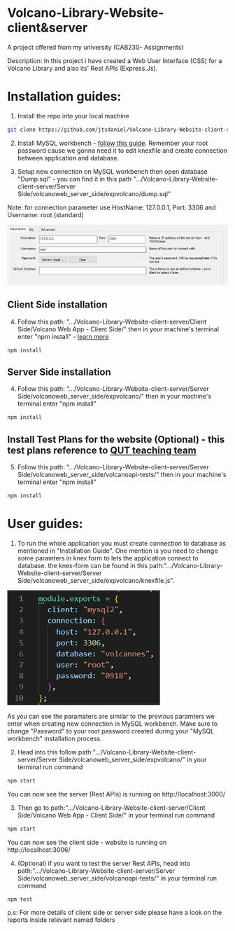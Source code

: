 # Volcano-Library-Website-client&server
A project offered from my university (CAB230- Assignments)

Description: In this project i have created a Web User Interface (CSS) for a Volcano Library and also its' Rest APIs (Express.Js).   

# Installation guides:

1. Install the repo into your local machine

```bash
git clone https://github.com/jtsdaniel/Volcano-Library-Website-client-server-.git
```
2. Install MySQL workbench - [follow this guide](https://www.simplilearn.com/tutorials/mysql-tutorial/mysql-workbench-installation). Remember your root password cause we gonna need it to edit knexfile and create connection between application and database.

3. Setup new connection on MySQL workbench then open database "Dump.sql" - you can find it in this path ".../Volcano-Library-Website-client-server/Server Side/volcanoweb_server_side/expvolcano/dump.sql"

Note: for connection parameter use HostName: 127.0.0.1, Port: 3306 and Username: root (standard)

![example](https://github.com/jtsdaniel/Volcano-Library-Website-client-server/blob/master/Client%20Side/Volcano%20Web%20App%20-%20Client%20Side/public/img/Capture.PNG?raw=true)

## Client Side installation

4. Follow this path: ".../Volcano-Library-Website-client-server/Client Side/Volcano Web App - Client Side/" then in your machine's terminal enter "npm install" - [learn more](https://docs.npmjs.com/cli/v6/commands/npm-install)

```bash
npm install
```
## Server Side installation

4. Follow this path: ".../Volcano-Library-Website-client-server/Server Side/volcanoweb_server_side/expvolcano/" then in your machine's terminal enter "npm install" 

```bash
npm install
```

## Install Test Plans for the website (Optional) - this test plans reference to [QUT teaching team](https://github.com/chadggay/volcanoapi-tests/)

5. Follow this path: ".../Volcano-Library-Website-client-server/Server Side/volcanoweb_server_side/volcanoapi-tests/" then in your machine's terminal enter "npm install" 

```bash
npm install
```

# User guides:
1. To run the whole application you must create connection to database as mentioned in "Installation Guide". One mention is you need to change some paramters in knex form to lets the application connect to database. the knex-form can be found in this path:".../Volcano-Library-Website-client-server/Server Side/volcanoweb_server_side/expvolcano/knexfile.js".

![knexfile](https://github.com/jtsdaniel/Volcano-Library-Website-client-server/blob/master/Client%20Side/Volcano%20Web%20App%20-%20Client%20Side/public/img/knexfile.PNG?raw=true)

As you can see the paramaters are similar to the previous paramters we enter when creating new connection in MySQL workbench. Make sure to change "Password" to your root password created during your "MySQL workbench" installation process.

2. Head into this follow path:".../Volcano-Library-Website-client-server/Server Side/volcanoweb_server_side/expvolcano/" in your terminal run command

```bash
npm start
```
You can now see the server (Rest APIs) is running on http://localhost:3000/ 

3. Then go to path:".../Volcano-Library-Website-client-server/Client Side/Volcano Web App - Client Side/" in your terminal run command

```bash
npm start
```
You can now see the client side - website is running on http://localhost:3006/ 

4. (Optional) if you want to test the server Rest APIs, head into path:".../Volcano-Library-Website-client-server/Server Side/volcanoweb_server_side/volcanoapi-tests/" in your terminal run command

```bash
npm test
```
p.s: For more details of client side or server side please have a look on the reports inside relevant named folders
